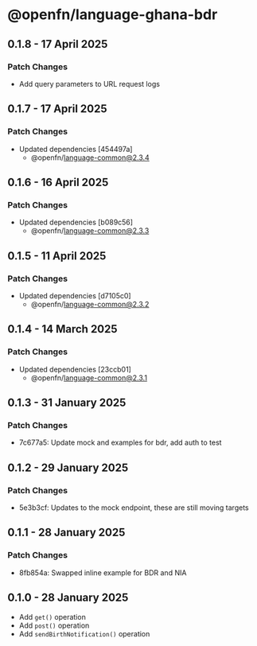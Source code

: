 # @openfn/language-ghana-bdr

## 0.1.8 - 17 April 2025

### Patch Changes

* Add query parameters to URL request logs

## 0.1.7 - 17 April 2025

### Patch Changes

* Updated dependencies \[454497a]
  * @openfn/language-common@2.3.4

## 0.1.6 - 16 April 2025

### Patch Changes

* Updated dependencies \[b089c56]
  * @openfn/language-common@2.3.3

## 0.1.5 - 11 April 2025

### Patch Changes

* Updated dependencies \[d7105c0]
  * @openfn/language-common@2.3.2

## 0.1.4 - 14 March 2025

### Patch Changes

* Updated dependencies \[23ccb01]
  * @openfn/language-common@2.3.1

## 0.1.3 - 31 January 2025

### Patch Changes

* 7c677a5: Update mock and examples for bdr, add auth to test

## 0.1.2 - 29 January 2025

### Patch Changes

* 5e3b3cf: Updates to the mock endpoint, these are still moving targets

## 0.1.1 - 28 January 2025

### Patch Changes

* 8fb854a: Swapped inline example for BDR and NIA

## 0.1.0 - 28 January 2025

* Add `get()` operation
* Add `post()` operation
* Add `sendBirthNotification()` operation
